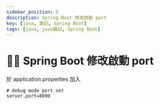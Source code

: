 ```yaml
---
sidebar_position: 5
description: Spring Boot 修改啟動 port
key: [java, 雜記, Spring Boot]
tags: [java, java雜記, Spring Boot]
---
```


# 👩‍💻 Spring Boot 修改啟動 port

於 application.properties 加入
```shell
# debug mode port set 
server.port=8090
```